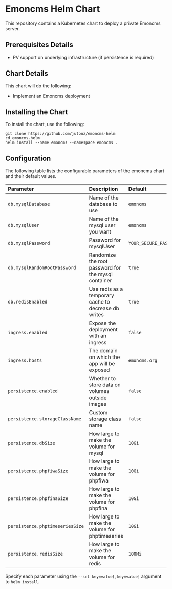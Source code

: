 # Emoncms Helm Chart

This repository contains a Kubernetes chart to deploy a private Emoncms server.

## Prerequisites Details

* PV support on underlying infrastructure (if persistence is required)

## Chart Details

This chart will do the following:

* Implement an Emoncms deployment

## Installing the Chart

To install the chart, use the following:

```console
git clone https://github.com/jutonz/emoncms-helm
cd emoncms-helm
helm install --name emoncms --namespace emoncms .
```

## Configuration

The following table lists the configurable parameters of the emoncms chart and
their default values.

| Parameter                       | Description                                          | Default                | 
| :-------------------------      | :----------------------------------------------      | :----------------      | 
| `db.mysqlDatabase`              | Name of the database to use                          | `emoncms`              | 
| `db.mysqlUser`                  | Name of the mysql user you want                      | `emoncms`              | 
| `db.mysqlPassword`              | Password for mysqlUser                               | `YOUR_SECURE_PASSWORD` | 
| `db.mysqlRandomRootPassword`    | Randomize the root password for the mysql container  | `true`                 | 
| `db.redisEnabled`               | Use redis as a temporary cache to decrease db writes | `true`                 | 
| `ingress.enabled`               | Expose the deployment with an ingress                | `false`                | 
| `ingress.hosts`                 | The domain on which the app will be exposed          | `emoncms.org`          | 
| `persistence.enabled`           | Whether to store data on volumes outside images      | `false`                | 
| `persistence.storageClassName`  | Custom storage class name                            | `false`                | 
| `persistence.dbSize`            | How large to make the volume for mysql               | `10Gi`                 | 
| `persistence.phpfiwaSize`       | How large to make the volume for phpfiwa             | `10Gi`                 | 
| `persistence.phpfinaSize`       | How large to make the volume for phpfina             | `10Gi`                 | 
| `persistence.phptimeseriesSize` | How large to make the volume for phptimeseries       | `10Gi`                 | 
| `persistence.redisSize`         | How large to make the volume for redis               | `100Mi`                | 

Specify each parameter using the `--set key=value[,key=value]` argument to
`helm install`.
